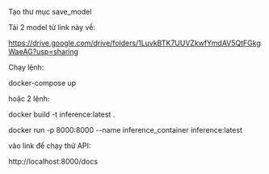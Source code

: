 Tạo thư mục save_model

Tải 2 model từ link này về:

https://drive.google.com/drive/folders/1LuvkBTK7UUVZkwfYmdAV5QtFGkgWaeAG?usp=sharing

Chạy lệnh:

docker-compose up

hoặc 2 lệnh:

docker build -t inference:latest .

docker run -p 8000:8000 --name inference_container inference:latest

vào link để chạy thử API:

http://localhost:8000/docs
